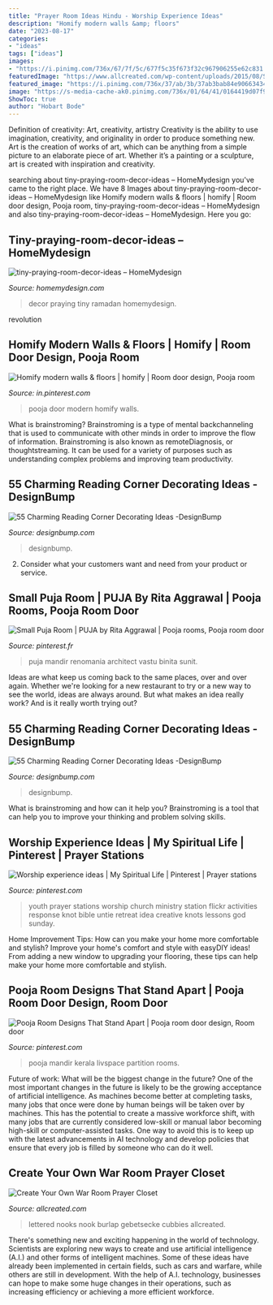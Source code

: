 ```yaml
---
title: "Prayer Room Ideas Hindu - Worship Experience Ideas"
description: "Homify modern walls &amp; floors"
date: "2023-08-17"
categories:
- "ideas"
tags: ["ideas"]
images:
- "https://i.pinimg.com/736x/67/7f/5c/677f5c35f673f32c967906255e62c831.jpg"
featuredImage: "https://www.allcreated.com/wp-content/uploads/2015/08/Screen-Shot-2015-08-31-at-2.50.39-PM.png"
featured_image: "https://i.pinimg.com/736x/37/ab/3b/37ab3bab84e9066343410860de47e719--puja-room-temple.jpg"
image: "https://s-media-cache-ak0.pinimg.com/736x/01/64/41/0164419d07f96a21ba0bb4a33f8d9398--church-ministry-youth-ministry.jpg"
ShowToc: true
author: "Hobart Bode"
---
```



Definition of creativity: Art, creativity, artistry
Creativity is the ability to use imagination, creativity, and originality in order to produce something new. Art is the creation of works of art, which can be anything from a simple picture to an elaborate piece of art. Whether it’s a painting or a sculpture, art is created with inspiration and creativity.

	

		
searching about tiny-praying-room-decor-ideas – HomeMydesign you've came to the right place. We have 8 Images about tiny-praying-room-decor-ideas – HomeMydesign like Homify modern walls &amp; floors | homify | Room door design, Pooja room, tiny-praying-room-decor-ideas – HomeMydesign and also tiny-praying-room-decor-ideas – HomeMydesign. Here you go:
		
    
## Tiny-praying-room-decor-ideas – HomeMydesign

<img loading=lazy src="https://homemydesign.com/wp-content/uploads/2019/05/tiny-praying-room-decor-ideas.jpg" onerror="this.onerror=null;this.src='https://tse3.mm.bing.net/th?id=OIP.tG4H7HW-BWFL7iyHxj-6ZAHaHa&amp;pid=15.1';" alt="tiny-praying-room-decor-ideas – HomeMydesign">

_Source: homemydesign.com_

>decor praying tiny ramadan homemydesign. 

	

revolution

    
## Homify Modern Walls &amp; Floors | Homify | Room Door Design, Pooja Room

<img loading=lazy src="https://i.pinimg.com/736x/9f/82/c1/9f82c1ac284edd3bd8c6d631b3db8daf.jpg" onerror="this.onerror=null;this.src='https://tse2.mm.bing.net/th?id=OIP.X5baAFxdj2Jqs17_FBee9gHaLH&amp;pid=15.1';" alt="Homify modern walls &amp; floors | homify | Room door design, Pooja room">

_Source: in.pinterest.com_

>pooja door modern homify walls. 

	

What is brainstroming?
Brainstroming is a type of mental backchanneling that is used to communicate with other minds in order to improve the flow of information. Brainstroming is also known as remoteDiagnosis, or thoughtstreaming. It can be used for a variety of purposes such as understanding complex problems and improving team productivity.

    
## 55 Charming Reading Corner Decorating Ideas -DesignBump

<img loading=lazy src="http://cdn.designbump.com/wp-content/uploads/2015/11/reading-corner-nook09.jpg" onerror="this.onerror=null;this.src='https://tse2.mm.bing.net/th?id=OIP.4Ae_qFD_PhNIDTuw76pDRwHaLH&amp;pid=15.1';" alt="55 Charming Reading Corner Decorating Ideas -DesignBump">

_Source: designbump.com_

>designbump. 

	

2. Consider what your customers want and need from your product or service.

    
## Small Puja Room | PUJA By Rita Aggrawal | Pooja Rooms, Pooja Room Door

<img loading=lazy src="https://i.pinimg.com/736x/37/ab/3b/37ab3bab84e9066343410860de47e719--puja-room-temple.jpg" onerror="this.onerror=null;this.src='https://tse3.mm.bing.net/th?id=OIP.3Xnp2rgcsD5oSTaPM40J2gHaKa&amp;pid=15.1';" alt="Small Puja Room | PUJA by Rita Aggrawal | Pooja rooms, Pooja room door">

_Source: pinterest.fr_

>puja mandir renomania architect vastu binita sunit. 

	

Ideas are what keep us coming back to the same places, over and over again. Whether we're looking for a new restaurant to try or a new way to see the world, ideas are always around. But what makes an idea really work? And is it really worth trying out?

    
## 55 Charming Reading Corner Decorating Ideas -DesignBump

<img loading=lazy src="http://cdn.designbump.com/wp-content/uploads/2015/11/reading-corner-nook01.jpg" onerror="this.onerror=null;this.src='https://tse3.mm.bing.net/th?id=OIP.T3QBHOtwZOk8xHLgaKp-8gHaLn&amp;pid=15.1';" alt="55 Charming Reading Corner Decorating Ideas -DesignBump">

_Source: designbump.com_

>designbump. 

	

What is brainstroming and how can it help you?
Brainstroming is a tool that can help you to improve your thinking and problem solving skills.

    
## Worship Experience Ideas | My Spiritual Life | Pinterest | Prayer Stations

<img loading=lazy src="https://s-media-cache-ak0.pinimg.com/736x/01/64/41/0164419d07f96a21ba0bb4a33f8d9398--church-ministry-youth-ministry.jpg" onerror="this.onerror=null;this.src='https://tse4.mm.bing.net/th?id=OIP.IZ4yy49Ed4WKHwz_N61WHwHaJ6&amp;pid=15.1';" alt="Worship experience ideas | My Spiritual Life | Pinterest | Prayer stations">

_Source: pinterest.com_

>youth prayer stations worship church ministry station flickr activities response knot bible untie retreat idea creative knots lessons god sunday. 

	

Home Improvement Tips: How can you make your home more comfortable and stylish?
Improve your home's comfort and style with easyDIY ideas! From adding a new window to upgrading your flooring, these tips can help make your home more comfortable and stylish.

    
## Pooja Room Designs That Stand Apart | Pooja Room Door Design, Room Door

<img loading=lazy src="https://i.pinimg.com/736x/67/7f/5c/677f5c35f673f32c967906255e62c831.jpg" onerror="this.onerror=null;this.src='https://tse2.mm.bing.net/th?id=OIP.Q5tyIRN910A87o6a5gDytgHaLG&amp;pid=15.1';" alt="Pooja Room Designs That Stand Apart | Pooja room door design, Room door">

_Source: pinterest.com_

>pooja mandir kerala livspace partition rooms. 

	

Future of work: What will be the biggest change in the future?
One of the most important changes in the future is likely to be the growing acceptance of artificial intelligence. As machines become better at completing tasks, many jobs that once were done by human beings will be taken over by machines. This has the potential to create a massive workforce shift, with many jobs that are currently considered low-skill or manual labor becoming high-skill or computer-assisted tasks. One way to avoid this is to keep up with the latest advancements in AI technology and develop policies that ensure that every job is filled by someone who can do it well.

    
## Create Your Own War Room Prayer Closet

<img loading=lazy src="https://www.allcreated.com/wp-content/uploads/2015/08/Screen-Shot-2015-08-31-at-2.50.39-PM.png" onerror="this.onerror=null;this.src='https://tse3.mm.bing.net/th?id=OIP.XevjIdsc7ifIby9B2ICR9AAAAA&amp;pid=15.1';" alt="Create Your Own War Room Prayer Closet">

_Source: allcreated.com_

>lettered nooks nook burlap gebetsecke cubbies allcreated. 

	

There's something new and exciting happening in the world of technology. Scientists are exploring new ways to create and use artificial intelligence (A.I.) and other forms of intelligent machines. Some of these ideas have already been implemented in certain fields, such as cars and warfare, while others are still in development. With the help of A.I. technology, businesses can hope to make some huge changes in their operations, such as increasing efficiency or achieving a more efficient workforce.

